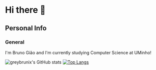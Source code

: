 # Hi there 👋
## Personal Info
### General
I'm Bruno Gião and I'm currently studying Computer Science at UMinho!

![greybrunix's GitHub stats](https://github-readme-stats.vercel.app/api?username=greybrunix&count_private=true&show_icons=true&theme=synthwave)
[![Top Langs](https://github-readme-stats.vercel.app/api/top-langs/?username=greybrunix&layout=compact&langs_count=8&theme=synthwave)](https://github.com/anuraghazra/github-readme-stats)
